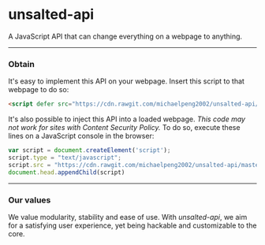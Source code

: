 # unsalted-api
A JavaScript API that can change everything on a webpage to anything.
 ***

### Obtain
It's easy to implement this API on your webpage. Insert this script to that webpage to do so:
```html
<script defer src="https://cdn.rawgit.com/michaelpeng2002/unsalted-api/master/unsalted_api.js" type="application/javascript"></script>
```

It's also possible to inject this API into a loaded webpage. _This code may not work for sites with Content Security Policy._ To do so, execute these lines on a JavaScript console in the browser:
```javascript
var script = document.createElement('script');
script.type = "text/javascript";
script.src = "https://cdn.rawgit.com/michaelpeng2002/unsalted-api/master/unsalted_api.js";
document.head.appendChild(script)
```
 ***
### Our values
We value modularity, stability and ease of use. With _unsalted-api_, we aim for a satisfying user experience, yet being hackable and customizable to the core.
